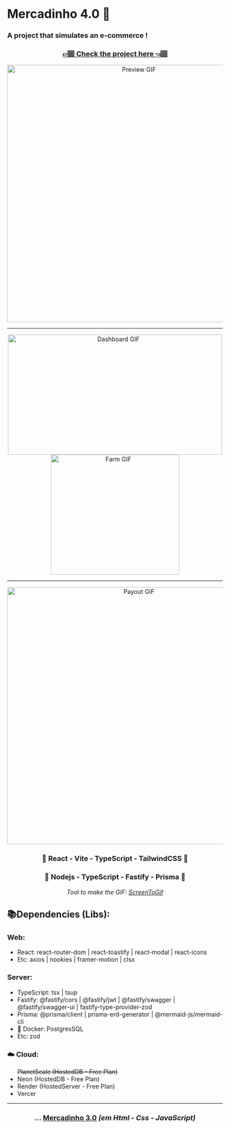 <h1>Mercadinho 4.0 🛒</h1>
<h3>A project that simulates an e-commerce !</h3>
<div align='center'>
    <h3><a href="https://mercadinho4-0.vercel.app/" target="_blank">👉🏽 Check the project here 👈🏽</a> </h3>
    <img width="600" src="https://github.com/carlos09v/Mercadinho/blob/main/front/src/assets/Gifs/Home?raw=true" alt="Preview GIF">
    <hr>
    <img width="500" height="280" src="https://github.com/carlos09v/Mercadinho/blob/main/front/src/assets/Gifs/Dashboard?raw=true" alt="Dashboard GIF">
    <img width="300" height="280" src="https://github.com/carlos09v/Mercadinho/blob/main/front/src/assets/Gifs/Farm?raw=true" alt="Farm GIF">
    <hr>
    <img width="600" src="https://github.com/carlos09v/Mercadinho/blob/main/front/src/assets/Gifs/Payout?raw=true" alt="Payout GIF">
    <!-- <img width='500' src="https://github.com/carlos09v/Mercadinho/blob/main/front/src/assets/HomeLightPreview.jpg?raw=true" alt="Preview HomeLight">
    <hr>
    <img width='500' src="https://github.com/carlos09v/Mercadinho/blob/main/front/src/assets/HomeDarkPreview.jpg?raw=true" alt="Preview HomeDark"> -->
    <h3>🩵 React - Vite - TypeScript - TailwindCSS 🩵</h3>
    <h3>💚 Nodejs - TypeScript - Fastify - Prisma 💚</h3>
    <i>Tool to make the GIF: <a href="https://www.screentogif.com">ScreenToGif</a></i>
</div>
<h2>📚Dependencies (Libs):</h2>
<h3>Web:</h3>
    <ul>
        <li>React: react-router-dom | react-toastify | react-modal | react-icons</li>
        <li>Etc: axios | nookies | framer-motion | clsx</li>
    </ul>
<h3>Server:</h3>
    <ul>
        <li>TypeScript: tsx | tsup</li>
        <li>Fastify: @fastify/cors | @fastify/jwt | @fastify/swagger | @fastify/swagger-ui | fastify-type-provider-zod</li>
        <li>Prisma: @prisma/client | prisma-erd-generator | @mermaid-js/mermaid-cli</li>
        <li>🐋 Docker: PostgresSQL</li>
        <li>Etc: zod</li>
    </ul>
<h3>☁️ Cloud:</h3>
    <ul>
        <del>PlanetScale (HostedDB - Free Plan)</del>
        <li>Neon (HostedDB - Free Plan)</li>
        <li>Render (HostedServer - Free Plan)</li>
        <li>Vercer</li>
    </ul>

<hr>
<h3 align='center'>... <a href="https://github.com/carlos09v/Mercadinho/tree/merc-3.0">Mercadinho 3.0</a> <i>(em Html - Css - JavaScript)</i> </h3>